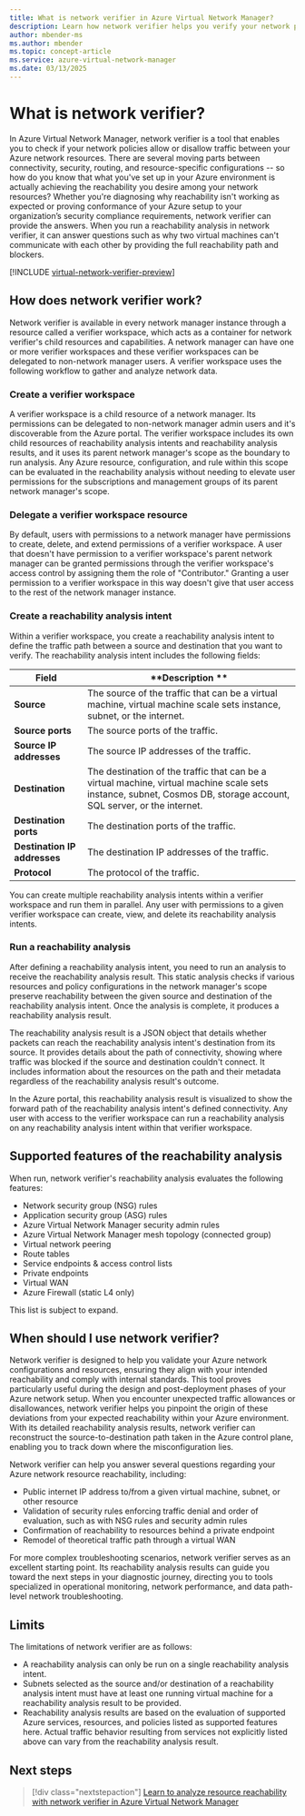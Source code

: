 ```yaml
---
title: What is network verifier in Azure Virtual Network Manager?
description: Learn how network verifier helps you verify your network policies allow or disallow traffic between your Azure network resources.
author: mbender-ms
ms.author: mbender
ms.topic: concept-article
ms.service: azure-virtual-network-manager
ms.date: 03/13/2025
---
```


# What is network verifier?

In Azure Virtual Network Manager, network verifier is a tool that enables you to check if your network policies allow or disallow traffic between your Azure network resources. There are several moving parts between connectivity, security, routing, and resource-specific configurations -- so how do you know that what you've set up in your Azure environment is actually achieving the reachability you desire among your network resources? Whether you're diagnosing why reachability isn't working as expected or proving conformance of your Azure setup to your organization’s security compliance requirements, network verifier can provide the answers. When you run a reachability analysis in network verifier, it can answer questions such as why two virtual machines can't communicate with each other by providing the full reachability path and blockers.

[!INCLUDE [virtual-network-verifier-preview](../../includes/virtual-network-verifier-preview.md)]

## How does network verifier work?

Network verifier is available in every network manager instance through a resource called a verifier workspace, which acts as a container for network verifier's child resources and capabilities. A network manager can have one or more verifier workspaces and these verifier workspaces can be delegated to non-network manager users. A verifier workspace uses the following workflow to gather and analyze network data.

### Create a verifier workspace

A verifier workspace is a child resource of a network manager. Its permissions can be delegated to non-network manager admin users and it's discoverable from the Azure portal. The verifier workspace includes its own child resources of reachability analysis intents and reachability analysis results, and it uses its parent network manager's scope as the boundary to run analysis. Any Azure resource, configuration, and rule within this scope can be evaluated in the reachability analysis without needing to elevate user permissions for the subscriptions and management groups of its parent network manager's scope.

### Delegate a verifier workspace resource

By default, users with permissions to a network manager have permissions to create, delete, and extend permissions of a verifier workspace. A user that doesn't have permission to a verifier workspace's parent network manager can be granted permissions through the verifier workspace's access control by assigning them the role of "Contributor." Granting a user permission to a verifier workspace in this way doesn't give that user access to the rest of the network manager instance.

### Create a reachability analysis intent

Within a verifier workspace, you create a reachability analysis intent to define the traffic path between a source and destination that you want to verify. The reachability analysis intent includes the following fields:

| **Field** | **Description **|
|-------|-------------|
| **Source** | The source of the traffic that can be a virtual machine, virtual machine scale sets instance, subnet, or the internet. |
| **Source ports** | The source ports of the traffic. |
| **Source IP addresses** | The source IP addresses of the traffic. |
| **Destination** | The destination of the traffic that can be a virtual machine, virtual machine scale sets instance, subnet, Cosmos DB, storage account, SQL server, or the internet. |
| **Destination ports** | The destination ports of the traffic. |
| **Destination IP addresses** | The destination IP addresses of the traffic. |
| **Protocol** | The protocol of the traffic. |

You can create multiple reachability analysis intents within a verifier workspace and run them in parallel. Any user with permissions to a given verifier workspace can create, view, and delete its reachability analysis intents.

### Run a reachability analysis

After defining a reachability analysis intent, you need to run an analysis to receive the reachability analysis result. This static analysis checks if various resources and policy configurations in the network manager's scope preserve reachability between the given source and destination of the reachability analysis intent. Once the analysis is complete, it produces a reachability analysis result.

The reachability analysis result is a JSON object that details whether packets can reach the reachability analysis intent's destination from its source. It provides details about the path of connectivity, showing where traffic was blocked if the source and destination couldn't connect. It includes information about the resources on the path and their metadata regardless of the reachability analysis result's outcome.

In the Azure portal, this reachability analysis result is visualized to show the forward path of the reachability analysis intent's defined connectivity. Any user with access to the verifier workspace can run a reachability analysis on any reachability analysis intent within that verifier workspace.

## Supported features of the reachability analysis

When run, network verifier's reachability analysis evaluates the following features: 
  
  - Network security group (NSG) rules 
  - Application security group (ASG) rules 
  - Azure Virtual Network Manager security admin rules 
  - Azure Virtual Network Manager mesh topology (connected group) 
  - Virtual network peering 
  - Route tables
  - Service endpoints & access control lists 
  - Private endpoints 
  - Virtual WAN
  - Azure Firewall (static L4 only)

This list is subject to expand.

## When should I use network verifier?

Network verifier is designed to help you validate your Azure network configurations and resources, ensuring they align with your intended reachability and comply with internal standards. This tool proves particularly useful during the design and post-deployment phases of your Azure network setup. When you encounter unexpected traffic allowances or disallowances, network verifier helps you pinpoint the origin of these deviations from your expected reachability within your Azure environment. With its detailed reachability analysis results, network verifier can reconstruct the source-to-destination path taken in the Azure control plane, enabling you to track down where the misconfiguration lies.

Network verifier can help you answer several questions regarding your Azure network resource reachability, including:

- Public internet IP address to/from a given virtual machine, subnet, or other resource
- Validation of security rules enforcing traffic denial and order of evaluation, such as with NSG rules and security admin rules
- Confirmation of reachability to resources behind a private endpoint
- Remodel of theoretical traffic path through a virtual WAN

For more complex troubleshooting scenarios, network verifier serves as an excellent starting point. Its reachability analysis results can guide you toward the next steps in your diagnostic journey, directing you to tools specialized in operational monitoring, network performance, and data path-level network troubleshooting.

## Limits

The limitations of network verifier are as follows: 
- A reachability analysis can only be run on a single reachability analysis intent.
- Subnets selected as the source and/or destination of a reachability analysis intent must have at least one running virtual machine for a reachability analysis result to be provided.
- Reachability analysis results are based on the evaluation of supported Azure services, resources, and policies listed as supported features here. Actual traffic behavior resulting from services not explicitly listed above can vary from the reachability analysis result.

## Next steps

> [!div class="nextstepaction"]
> [Learn to analyze resource reachability with network verifier in Azure Virtual Network Manager](how-to-verify-reachability-with-virtual-network-verifier.md)